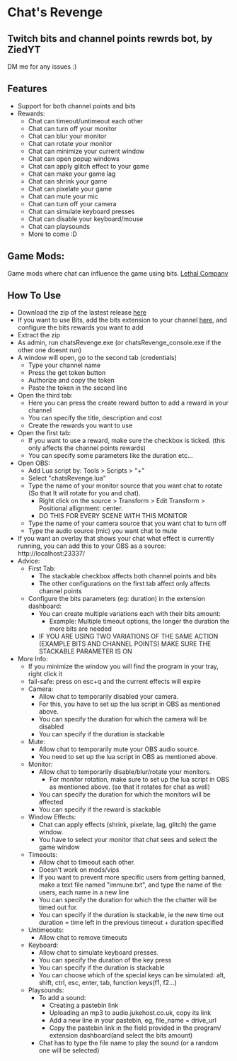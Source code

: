 # Chat's Revenge
## Twitch bits and channel points rewrds bot, by ZiedYT
DM me for any issues :)
## Features
- Support for both channel points and bits
- Rewards:
    - Chat can timeout/untimeout each other
    - Chat can turn off your monitor
    - Chat can blur your monitor
    - Chat can rotate your monitor
    - Chat can minimize your current window
    - Chat can open popup windows
    - Chat can apply glitch effect to your game
    - Chat can make your game lag
    - Chat can shrink your game
    - Chat can pixelate your game
    - Chat can mute your mic
    - Chat can turn off your camera
    - Chat can simulate keyboard presses
    - Chat can disable your keyboard/mouse
    - Chat can playsounds
    - More to come :D
## Game Mods:
Game mods where chat can influence the game using bits.
[Lethal Company](https://thunderstore.io/c/lethal-company/p/ZiedYT/ChatsRevenge/)
 
## How To Use
- Download the zip of the lastest release [here](https://github.com/ZiedYT/chats-revenge-public/releases)
- If you want to use Bits, add the bits extension to your channel [here](https://dashboard.twitch.tv/extensions/6fwhzhvt0ljihf9o1vzvjfp12jvkax-0.0.1), and configure the bits rewards you want to add
- Extract the zip
- As admin, run chatsRevenge.exe (or chatsRevenge_console.exe if the other one doesnt run)
- A window will open, go to the second tab (credentials)
    - Type your channel name
    - Press the get token button
    - Authorize and copy the token
    - Paste the token in the second line
- Open the third tab:
    - Here you can press the create reward button to add a reward in your channel
    - You can specify the title, description and cost
    - Create the rewards you want to use
- Open the first tab:
    - If you want to use a reward, make sure the checkbox is ticked. (this only affects the channel points rewards)
    - You can specify some parameters like the duration etc...
- Open OBS:
    - Add Lua script by: Tools > Scripts > "+"
    - Select "chatsRevenge.lua"
    - Type the name of your monitor source that you want chat to rotate (So that It will rotate for you and chat).
        - Right click on the source > Transform > Edit Transform > Positional allignment: center.
        - DO THIS FOR EVERY SCENE WITH THIS MONITOR
    - Type the name of your camera source that you want chat to turn off
    - Type the audio source (mic) you want chat to mute
- If you want an overlay that shows your chat what effect is currently running, you can add this to your OBS as a source: http://localhost:23337/
- Advice:
    - First Tab:    
        - The stackable checkbox affects both channel points and bits
        - The other configurations on the first tab affect only affects channel points
    - Configure the bits parameters (eg: duration) in the extension dashboard:
        - You can create multiple variations each with their bits amount:
          - Example: Multiple timeout options, the longer the duration the more bits are needed
      - IF YOU ARE USING TWO VARIATIONS OF THE SAME ACTION (EXAMPLE BITS AND CHANNEL POINTS) MAKE SURE THE STACKABLE PARAMETER IS ON
- More Info:
    - If you minimize the window you will find the program in your tray, right click it    
    - fail-safe: press on esc+q and the current effects will expire
    - Camera:   
        - Allow chat to temporarily disabled your camera.     
        - For this, you have to set up the lua script in OBS as mentioned above.
        - You can specify the duration for which the camera will be disabled
        - You can specify if the duration is stackable
    - Mute:
        - Allow chat to temporarily mute your OBS audio source.
        - You need to set up the lua script in OBS as mentioned above.
    - Monitor:
        - Allow chat to temporarily disable/blur/rotate your monitors.
            -  For monitor rotation, make sure to set up the lua script in OBS as mentioned above. (so that it rotates for chat as well)
        - You can specify the duration for which the monitors will be affected
        - You can specify if the reward is stackable
    - Window Effects:
        - Chat can apply effects (shrink, pixelate, lag, glitch) the game window.
        - You have to select your monitor that chat sees and select the game window
    - Timeouts:
        - Allow chat to timeout each other.
        - Doesn't work on mods/vips
        - If you want to prevent more specific users from getting banned, make a text file named "immune.txt", and type the name of the users, each name in a new line
        - You can specify the duration for which the the chatter will be timed out for.
        - You can specify if the duration is stackable, ie the new time out duration = time left in the previous timeout + duration specified
    - Untimeouts:
        - Allow chat to remove timeouts
    - Keyboard:
        - Allow chat to simulate keyboard presses.
        - You can specify the duration of the key press
        - You can specify if the duration is stackable
        - You can choose which of the special keys can be simulated: alt, shift, ctrl, esc, enter, tab, function keys(f1, f2...)
    - Playsounds:
        - To add a sound:
            - Creating a pastebin link
            - Uploading an mp3 to audio.jukehost.co.uk, copy its link
            - Add a new line in your pastebin, eg, file_name = drive_url
            - Copy the pastebin link in the field provided in the program/ extension dashboard(and select the bits amount)
        - Chat has to type the file name to play the sound (or a random one will be selected)

